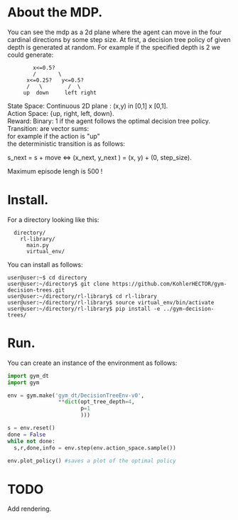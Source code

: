 # About the MDP.
You can see the mdp as a 2d plane where the agent can move in the four cardinal directions by some step size.
At first, a decision tree policy of given depth is generated at random. For example if the specified depth is 2 we could generate:

            x<=0.5?
            /       \ 
          x<=0.25?   y<=0.5?
          /   \        /  \
         up  down     left right

State Space: Continuous 2D plane : (x,y) in [0,1] x [0,1]. <br/>
Action Space: {up, right, left, down}. <br/>
Reward: Binary: 1 if the agent follows the optimal decision tree policy. <br/>
Transition: are vector sums:<br/>
for example if the action is "up"<br/>
the deterministic transition is as follows:<br/>

s_next = s + move <=> (x_next, y_next ) = (x, y) + (0, step_size).<br/>

Maximum episode lengh is 500 !<br/>

# Install.

For a directory looking like this:
```
  directory/
    rl-library/
      main.py
      virtual_env/
```
You can install as follows:
```console
user@user:~$ cd directory
user@user:~/directory$ git clone https://github.com/KohlerHECTOR/gym-decision-trees.git
user@user:~/directory/rl-library$ cd rl-library
user@user:~/directory/rl-library$ source virtual_env/bin/activate
user@user:~/directory/rl-library$ pip install -e ../gym-decision-trees/
```

# Run.

You can create an instance of the environment as follows:
```python
import gym_dt
import gym

env = gym.make('gym_dt/DecisionTreeEnv-v0',
                **dict(opt_tree_depth=4,
                       p=1
                       )))

s = env.reset()
done = False
while not done:
  s,r,done,info = env.step(env.action_space.sample())

env.plot_policy() #saves a plot of the optimal policy
```

# TODO

Add rendering.
